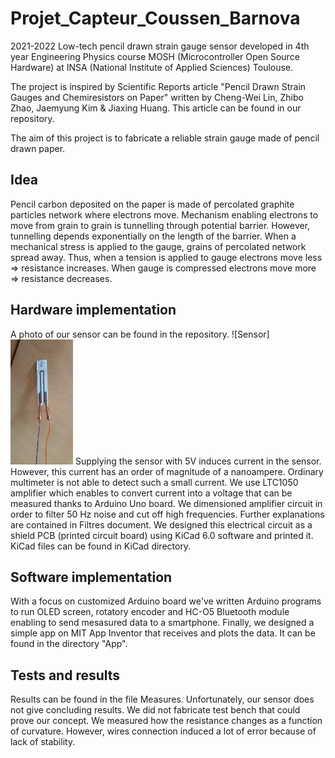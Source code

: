 # Projet_Capteur_Coussen_Barnova
 2021-2022
 Low-tech pencil drawn strain gauge sensor developed in 4th year Engineering Physics course MOSH (Microcontroller Open Source Hardware) at INSA (National Institute of Applied Sciences) Toulouse.

The project is inspired by Scientific Reports article "Pencil Drawn Strain Gauges and Chemiresistors on Paper" written by Cheng-Wei Lin, Zhibo Zhao, Jaemyung Kim & Jiaxing Huang. This article can be found in our repository.

The aim of this project is to fabricate a reliable strain gauge made of pencil drawn paper.

## Idea
Pencil carbon deposited on the paper is made of percolated graphite particles network where electrons move. Mechanism enabling electrons to move from grain to grain is tunnelling through potential barrier. However, tunnelling depends exponentially on the length of the barrier. When a mechanical stress is applied to the gauge, grains of percolated network spread away. Thus, when a tension is applied to gauge electrons move less => resistance increases. When gauge is compressed electrons move more => resistance decreases.

## Hardware implementation
A photo of our sensor can be found in the repository.
![Sensor]<img src="https://github.com/MOSH-Insa-Toulouse/Projet_Capteur_Coussen_Barnova/blob/main/Sensor.jpeg" width="100" height="200">
Supplying the sensor with 5V induces current in the sensor. However, this current has an order of magnitude of a nanoampere. Ordinary multimeter is not able to detect such a small current. We use LTC1050 amplifier which enables to convert current into a voltage that can be measured thanks to Arduino Uno board.
We dimensioned amplifier circuit in order to filter 50 Hz noise and cut off high frequencies. Further explanations are contained in Filtres document.
We designed this electrical circuit as a shield PCB (printed circuit board) using KiCad 6.0 software and printed it. KiCad files can be found in KiCad directory.

## Software implementation
With a focus on customized Arduino board we've written Arduino programs to run OLED screen, rotatory encoder and HC-O5 Bluetooth module enabling to send mesasured data to a smartphone. Finally, we designed a simple app on MIT App Inventor that receives and plots the data. It can be found in the directory "App".

## Tests and results
Results can be found in the file Measures. Unfortunately, our sensor does not give concluding results. We did not fabricate test bench that could prove our concept. We measured how the resistance changes as a function of curvature. However, wires connection induced a lot of error because of lack of stability.
